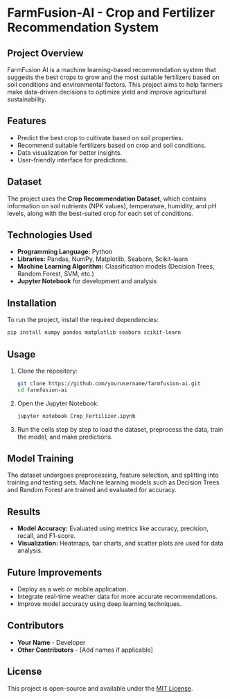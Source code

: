 
# FarmFusion-AI - Crop and Fertilizer Recommendation System

## Project Overview
FarmFusion AI is a machine learning-based recommendation system that suggests the best crops to grow and the most suitable fertilizers based on soil conditions and environmental factors. This project aims to help farmers make data-driven decisions to optimize yield and improve agricultural sustainability.

## Features
- Predict the best crop to cultivate based on soil properties.
- Recommend suitable fertilizers based on crop and soil conditions.
- Data visualization for better insights.
- User-friendly interface for predictions.

## Dataset
The project uses the **Crop Recommendation Dataset**, which contains information on soil nutrients (NPK values), temperature, humidity, and pH levels, along with the best-suited crop for each set of conditions.

## Technologies Used
- **Programming Language:** Python
- **Libraries:** Pandas, NumPy, Matplotlib, Seaborn, Scikit-learn
- **Machine Learning Algorithm:** Classification models (Decision Trees, Random Forest, SVM, etc.)
- **Jupyter Notebook** for development and analysis

## Installation
To run the project, install the required dependencies:

```bash
pip install numpy pandas matplotlib seaborn scikit-learn
```

## Usage
1. Clone the repository:
   ```bash
   git clone https://github.com/yourusername/farmfusion-ai.git
   cd farmfusion-ai
   ```
2. Open the Jupyter Notebook:
   ```bash
   jupyter notebook Crop_Fertilizer.ipynb
   ```
3. Run the cells step by step to load the dataset, preprocess the data, train the model, and make predictions.

## Model Training
The dataset undergoes preprocessing, feature selection, and splitting into training and testing sets. Machine learning models such as Decision Trees and Random Forest are trained and evaluated for accuracy.

## Results
- **Model Accuracy:** Evaluated using metrics like accuracy, precision, recall, and F1-score.
- **Visualization:** Heatmaps, bar charts, and scatter plots are used for data analysis.

## Future Improvements
- Deploy as a web or mobile application.
- Integrate real-time weather data for more accurate recommendations.
- Improve model accuracy using deep learning techniques.

## Contributors
- **Your Name** - Developer
- **Other Contributors** - [Add names if applicable]

## License
This project is open-source and available under the [MIT License](LICENSE).
```

